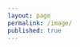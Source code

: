 ```yaml
---
layout: page
permalink: /image/
published: true
---
```


<script>
	var imgs = [];
	{% for img in site.data.images %}
    	imgs.push(['{{img.link}}', '{{img.type}}']);
    {% endfor %}
</script>


<div class="posts">
    <article class="post">
    	<script>
    		<img src="{{img.link}}.png" alt="{{img.title}}">
    		<video autoplay="autoplay" loop="loop" poster="{{img.link}}.jpg" preload="auto"><source src="{{img.link}}.webm" type="video/webm"></video>
          <script>
    </article>
</div>
